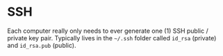 # SSH

Each computer really only needs to ever generate one (1) SSH public / private key pair. Typically lives in the `~/.ssh` folder called `id_rsa` (private) and `id_rsa.pub` (public).